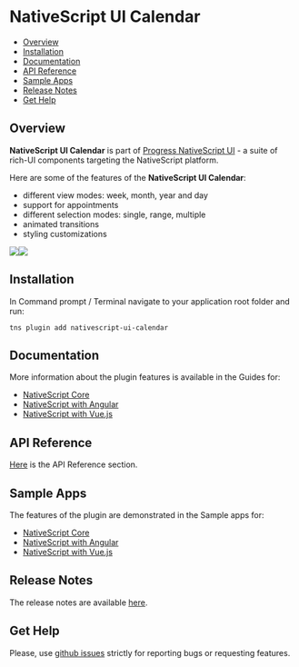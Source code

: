 # NativeScript UI Calendar

- [Overview](#overview)
- [Installation](#installation)
- [Documentation](#documentation)
- [API Reference](#api-reference)
- [Sample Apps](#sample-apps)
- [Release Notes](#release-notes)
- [Get Help](#get-help)


## Overview

**NativeScript UI Calendar** is part of [Progress NativeScript UI](https://www.nativescript.org/ui-for-nativescript) - a suite of rich-UI components targeting the NativeScript platform.

Here are some of the features of the **NativeScript UI Calendar**:

* different view modes: week, month, year and day
* support for appointments
* different selection modes: single, range, multiple
* animated transitions
* styling customizations

<img src="https://docs.nativescript.org/img/ui-for-nativescript/calendar-ios.png"><img src="https://docs.nativescript.org/img/ui-for-nativescript/calendar-android.png">

## Installation

In Command prompt / Terminal navigate to your application root folder and run:

```
tns plugin add nativescript-ui-calendar
```

## Documentation

More information about the plugin features is available in the Guides for:
- [NativeScript Core](https://docs.nativescript.org/ui/professional-ui-components/Calendar/overview)
- [NativeScript with Angular](https://docs.nativescript.org/angular/ui/professional-ui-components/ng-Calendar/overview)
- [NativeScript with Vue.js](https://docs.nativescript.org/vuejs/ns-ui/Calendar/overview)

## API Reference

[Here](https://docs.nativescript.org/ns-ui-api-reference/classes/radcalendar) is the API Reference section.

## Sample Apps

The features of the plugin are demonstrated in the Sample apps for:
- [NativeScript Core](https://github.com/telerik/nativescript-ui-samples)
- [NativeScript with Angular](https://github.com/telerik/nativescript-ui-samples-angular)
- [NativeScript with Vue.js](https://github.com/telerik/nativescript-ui-samples-vue)

## Release Notes

The release notes are available [here](https://github.com/telerik/nativescript-ui-feedback/blob/master/releases/calendar.md).

## Get Help

Please, use [github issues](https://github.com/telerik/nativescript-ui-feedback/issues) strictly for reporting bugs or requesting features.